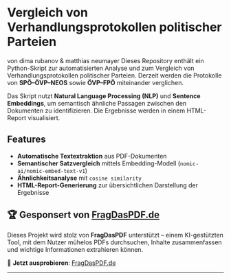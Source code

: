 # Vergleich von Verhandlungsprotokollen politischer Parteien

von dima rubanov & matthias neumayer
Dieses Repository enthält ein Python-Skript zur automatisierten Analyse und zum Vergleich von Verhandlungsprotokollen politischer Parteien. Derzeit werden die Protokolle von **SPÖ–ÖVP–NEOS** sowie **ÖVP–FPÖ** miteinander verglichen.  

Das Skript nutzt **Natural Language Processing (NLP)** und **Sentence Embeddings**, um semantisch ähnliche Passagen zwischen den Dokumenten zu identifizieren. Die Ergebnisse werden in einem HTML-Report visualisiert.

## Features

- **Automatische Textextraktion** aus PDF-Dokumenten  
- **Semantischer Satzvergleich** mittels Embedding-Modell (`nomic-ai/nomic-embed-text-v1`)  
- **Ähnlichkeitsanalyse** mit `cosine similarity`  
- **HTML-Report-Generierung** zur übersichtlichen Darstellung der Ergebnisse 

## 🏆 Gesponsert von [FragDasPDF.de](https://www.fragdaspdf.de)  

Dieses Projekt wird stolz von **FragDasPDF** unterstützt – einem KI-gestützten Tool, mit dem Nutzer mühelos PDFs durchsuchen, Inhalte zusammenfassen und wichtige Informationen extrahieren können.  

🚀 **Jetzt ausprobieren**: [FragDasPDF.de](https://www.fragdaspdf.de)  

---




